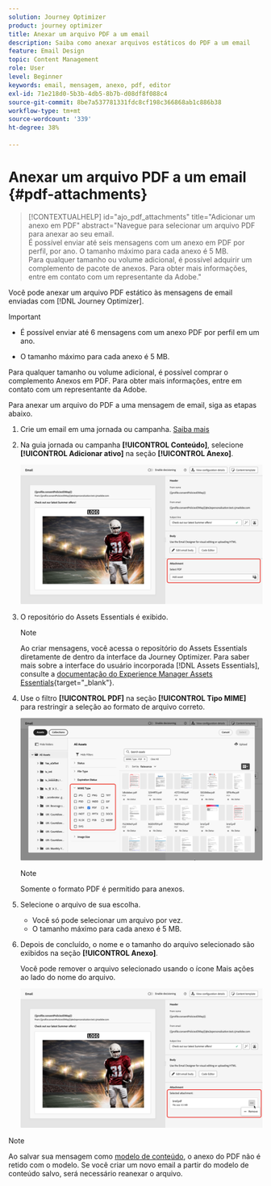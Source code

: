 ```yaml
---
solution: Journey Optimizer
product: journey optimizer
title: Anexar um arquivo PDF a um email
description: Saiba como anexar arquivos estáticos do PDF a um email
feature: Email Design
topic: Content Management
role: User
level: Beginner
keywords: email, mensagem, anexo, pdf, editor
exl-id: 71e218d0-5b3b-4db5-8b7b-d08df8f088c4
source-git-commit: 8be7a537781331fdc8cf198c366868ab1c886b38
workflow-type: tm+mt
source-wordcount: '339'
ht-degree: 38%

---
```


# Anexar um arquivo PDF a um email {#pdf-attachments}

>[!CONTEXTUALHELP]
>id="ajo_pdf_attachments"
>title="Adicionar um anexo em PDF"
>abstract="Navegue para selecionar um arquivo PDF para anexar ao seu email.</br>É possível enviar até seis mensagens com um anexo em PDF por perfil, por ano. O tamanho máximo para cada anexo é 5 MB.</br>Para qualquer tamanho ou volume adicional, é possível adquirir um complemento de pacote de anexos. Para obter mais informações, entre em contato com um representante da Adobe."

Você pode anexar um arquivo PDF estático às mensagens de email enviadas com [!DNL Journey Optimizer].

>[!IMPORTANT]
>
>* É possível enviar até 6 mensagens com um anexo PDF por perfil em um ano.
>
>* O tamanho máximo para cada anexo é 5 MB.
>
>Para qualquer tamanho ou volume adicional, é possível comprar o complemento Anexos em PDF. Para obter mais informações, entre em contato com um representante da Adobe.

Para anexar um arquivo do PDF a uma mensagem de email, siga as etapas abaixo.

1. Crie um email em uma jornada ou campanha. [Saiba mais](create-email.md)

1. Na guia jornada ou campanha **[!UICONTROL Conteúdo]**, selecione **[!UICONTROL Adicionar ativo]** na seção **[!UICONTROL Anexo]**.

   ![](assets/email-select-pdf.png)

1. O repositório do Assets Essentials é exibido.

   >[!NOTE]
   >
   >Ao criar mensagens, você acessa o repositório do Assets Essentials diretamente de dentro da interface da Journey Optimizer. Para saber mais sobre a interface do usuário incorporada [!DNL Assets Essentials], consulte a [documentação do Experience Manager Assets Essentials](https://experienceleague.adobe.com/docs/experience-manager-assets-essentials/help/introduction.html){target="_blank"}.

1. Use o filtro **[!UICONTROL PDF]** na seção **[!UICONTROL Tipo MIME]** para restringir a seleção ao formato de arquivo correto.

   ![](assets/email-assets-pdf.png)

   >[!NOTE]
   >
   >Somente o formato PDF é permitido para anexos.

1. Selecione o arquivo de sua escolha.

   * Você só pode selecionar um arquivo por vez.
   * O tamanho máximo para cada anexo é 5 MB.

1. Depois de concluído, o nome e o tamanho do arquivo selecionado são exibidos na seção **[!UICONTROL Anexo]**.

   Você pode remover o arquivo selecionado usando o ícone Mais ações ao lado do nome do arquivo.

   ![](assets/email-remove-attachment.png)

>[!NOTE]
>
>Ao salvar sua mensagem como [modelo de conteúdo](../content-management/create-content-templates.md), o anexo do PDF não é retido com o modelo. Se você criar um novo email a partir do modelo de conteúdo salvo, será necessário reanexar o arquivo.
